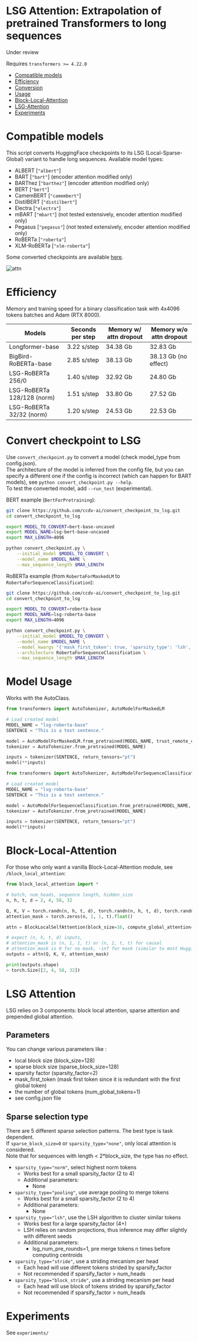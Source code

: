 # LSG Attention: Extrapolation of pretrained Transformers to long sequences

Under review

Requires `transformers >= 4.22.0`

* [Compatible models](#compatible-models)
* [Efficiency](#efficiency)
* [Conversion](#convert-checkpoint-to-lsg)
* [Usage](#model-usage)
* [Block-Local-Attention](#block-local-attention)
* [LSG-Attention](#lsg-attention)
* [Experiments](#experiments)

# Compatible models

This script converts HuggingFace checkpoints to its LSG (Local-Sparse-Global) variant to handle long sequences. Available model types:

* ALBERT [`"albert"`]
* BART [`"bart"`] (encoder attention modified only)
* BARThez [`"barthez"`] (encoder attention modified only)
* BERT [`"bert"`]
* CamemBERT [`"camembert"`]
* DistilBERT [`"distilbert"`]
* Electra [`"electra"`]
* mBART [`"mbart"`] (not tested extensively, encoder attention modified only)
* Pegasus [`"pegasus"`] (not tested extensively, encoder attention modified only)
* RoBERTa [`"roberta"`]
* XLM-RoBERTa [`"xlm-roberta"`]

Some converted checkpoints are available [here](https://huggingface.co/ccdv).

![attn](img/attn.png)

# Efficiency
Memory and training speed for a binary classification task with 4x4096 tokens batches and Adam (RTX 8000).

| Models                     | Seconds per step | Memory w/ attn dropout  | Memory w/o attn dropout |
|----------------------------|------------------|-------------------------|-------------------------|
| Longformer-base            | 3.22 s/step      | 34.38 Gb                | 32.83 Gb                |
| BigBird-RoBERTa-base       | 2.85 s/step      | 38.13 Gb                | 38.13 Gb (no effect)    |
| LSG-RoBERTa 256/0          | 1.40 s/step      | 32.92 Gb                | 24.80 Gb                |
| LSG-RoBERTa 128/128 (norm) | 1.51 s/step      | 33.80 Gb                | 27.52 Gb                |
| LSG-RoBERTa 32/32 (norm)   | 1.20 s/step      | 24.53 Gb                | 22.53 Gb                |



# Convert checkpoint to LSG 

Use `convert_checkpoint.py` to convert a model (check model_type from config.json). \
The architecture of the model is inferred from the config file, but you can specify a different one if the config is incorrect (which can happen for BART models), see  `python convert_checkpoint.py --help`. \
To test the converted model, add `--run_test` (experimental).


BERT example (`BertForPretraining`):

```bash
git clone https://github.com/ccdv-ai/convert_checkpoint_to_lsg.git
cd convert_checkpoint_to_lsg

export MODEL_TO_CONVERT=bert-base-uncased
export MODEL_NAME=lsg-bert-base-uncased
export MAX_LENGTH=4096

python convert_checkpoint.py \
    --initial_model $MODEL_TO_CONVERT \
    --model_name $MODEL_NAME \
    --max_sequence_length $MAX_LENGTH
```

RoBERTa example (from `RobertaForMaskedLM` to `RobertaForSequenceClassification`):
```bash
git clone https://github.com/ccdv-ai/convert_checkpoint_to_lsg.git
cd convert_checkpoint_to_lsg

export MODEL_TO_CONVERT=roberta-base
export MODEL_NAME=lsg-roberta-base
export MAX_LENGTH=4096

python convert_checkpoint.py \
    --initial_model $MODEL_TO_CONVERT \
    --model_name $MODEL_NAME \
    --model_kwargs "{'mask_first_token': true, 'sparsity_type': 'lsh', 'block_size': 32}" \
    --architecture RobertaForSequenceClassification \
    --max_sequence_length $MAX_LENGTH
```

# Model Usage

Works with the AutoClass.

```python
from transformers import AutoTokenizer, AutoModelForMaskedLM

# Load created model
MODEL_NAME = "lsg-roberta-base"
SENTENCE = "This is a test sentence."

model = AutoModelForMaskedLM.from_pretrained(MODEL_NAME, trust_remote_code=True)
tokenizer = AutoTokenizer.from_pretrained(MODEL_NAME)

inputs = tokenizer(SENTENCE, return_tensors="pt")
model(**inputs)
```

```python
from transformers import AutoTokenizer, AutoModelForSequenceClassification

# Load created model
MODEL_NAME = "lsg-roberta-base"
SENTENCE = "This is a test sentence."

model = AutoModelForSequenceClassification.from_pretrained(MODEL_NAME, trust_remote_code=True)
tokenizer = AutoTokenizer.from_pretrained(MODEL_NAME)

inputs = tokenizer(SENTENCE, return_tensors="pt")
model(**inputs)
```

# Block-Local-Attention

For those who only want a vanilla Block-Local-Attention module, see `/block_local_attention`:

```python
from block_local_attention import *

# batch, num_heads, sequence length, hidden_size
n, h, t, d = 2, 4, 58, 32  

Q, K, V = torch.randn(n, h, t, d), torch.randn(n, h, t, d), torch.randn(n, h, t, d)
attention_mask = torch.zeros(n, 1, 1, t).float()

attn = BlockLocalSelfAttention(block_size=16, compute_global_attention=True, is_causal=False, attention_dropout_prob=0.1)

# expect (n, h, t, d) inputs,
# attention_mask is (n, 1, 1, t) or (n, 1, t, t) for causal
# attention_mask is 0 for no mask, -inf for mask (similar to most HuggingFace models)
outputs = attn(Q, K, V, attention_mask)

print(outputs.shape)
> torch.Size([2, 4, 58, 32])
```

# LSG Attention

LSG relies on 3 components: block local attention, sparse attention and prepended global attention.

## Parameters
You can change various parameters like : 
* local block size (block_size=128)
* sparse block size (sparse_block_size=128)
* sparsity factor (sparsity_factor=2)
* mask_first_token (mask first token since it is redundant with the first global token)
* the number of global tokens (num_global_tokens=1)
* see config.json file

## Sparse selection type
There are 5 different sparse selection patterns. The best type is task dependent. \
If `sparse_block_size=0` or `sparsity_type="none"`, only local attention is considered. \
Note that for sequences with length < 2*block_size, the type has no effect.
* `sparsity_type="norm"`, select highest norm tokens
    * Works best for a small sparsity_factor (2 to 4)
    * Additional parameters:
        * None
* `sparsity_type="pooling"`, use average pooling to merge tokens
    * Works best for a small sparsity_factor (2 to 4)
    * Additional parameters:
        * None
* `sparsity_type="lsh"`, use the LSH algorithm to cluster similar tokens
    * Works best for a large sparsity_factor (4+)
    * LSH relies on random projections, thus inference may differ slightly with different seeds
    * Additional parameters:
        * lsg_num_pre_rounds=1, pre merge tokens n times before computing centroids
* `sparsity_type="stride"`, use a striding mecanism per head
    * Each head will use different tokens strided by sparsify_factor
    * Not recommended if sparsify_factor > num_heads
* `sparsity_type="block_stride"`, use a striding mecanism per head
    * Each head will use block of tokens strided by sparsify_factor
    * Not recommended if sparsify_factor > num_heads

# Experiments

See `experiments/`